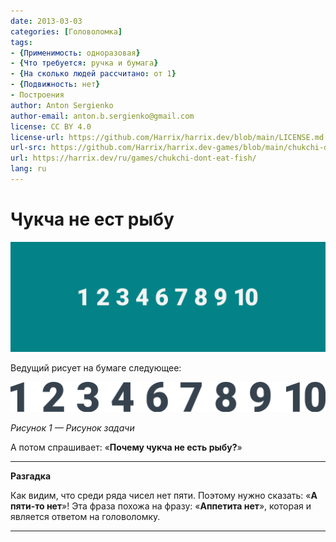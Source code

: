 ```yaml
---
date: 2013-03-03
categories: [Головоломка]
tags:
- {Применимость: одноразовая}
- {Что требуется: ручка и бумага}
- {На сколько людей рассчитано: от 1}
- {Подвижность: нет}
- Построения
author: Anton Sergienko
author-email: anton.b.sergienko@gmail.com
license: CC BY 4.0
license-url: https://github.com/Harrix/harrix.dev/blob/main/LICENSE.md
url-src: https://github.com/Harrix/harrix.dev-games/blob/main/chukchi-dont-eat-fish/chukchi-dont-eat-fish.md
url: https://harrix.dev/ru/games/chukchi-dont-eat-fish/
lang: ru
---
```


# Чукча не ест рыбу

![Featured image](featured-image.svg)

Ведущий рисует на бумаге следующее:

![Рисунок задачи](img/problem.svg)

_Рисунок 1 — Рисунок задачи_

А потом спрашивает: «**Почему чукча не есть рыбу?**»

---

**Разгадка** <!-- !details -->

Как видим, что среди ряда чисел нет пяти. Поэтому нужно сказать: «**А пяти-то нет**»! Эта фраза похожа на фразу: «**Аппетита нет**», которая и является ответом на головоломку.

---
